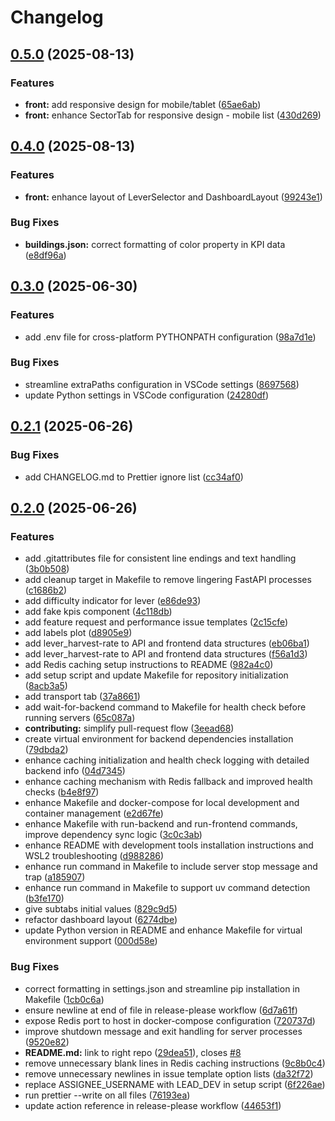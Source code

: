 # Changelog

## [0.5.0](https://github.com/EPFL-ENAC/leure-speed-to-zero/compare/v0.4.1...v0.5.0) (2025-08-13)


### Features

* **front:** add responsive design for mobile/tablet ([65ae6ab](https://github.com/EPFL-ENAC/leure-speed-to-zero/commit/65ae6ab29ee18f2dded072cf596335437cd42b60))
* **front:** enhance SectorTab for responsive design - mobile list ([430d269](https://github.com/EPFL-ENAC/leure-speed-to-zero/commit/430d26900b594d72cb2453d7bfb5b7847dcc2d3a))

## [0.4.0](https://github.com/EPFL-ENAC/leure-speed-to-zero/compare/v0.3.0...v0.4.0) (2025-08-13)


### Features

* **front:** enhance layout of LeverSelector and DashboardLayout ([99243e1](https://github.com/EPFL-ENAC/leure-speed-to-zero/commit/99243e1e39e1ed1937b739b7f4d3af293dcbef8c))


### Bug Fixes

* **buildings.json:** correct formatting of color property in KPI data ([e8df96a](https://github.com/EPFL-ENAC/leure-speed-to-zero/commit/e8df96a9c14f74f322116cac2b3c74e2d969d63b))

## [0.3.0](https://github.com/EPFL-ENAC/leure-speed-to-zero/compare/v0.2.1...v0.3.0) (2025-06-30)


### Features

* add .env file for cross-platform PYTHONPATH configuration ([98a7d1e](https://github.com/EPFL-ENAC/leure-speed-to-zero/commit/98a7d1e9a757d3ed7cc4e0fb98de1f65ea57ce19))


### Bug Fixes

* streamline extraPaths configuration in VSCode settings ([8697568](https://github.com/EPFL-ENAC/leure-speed-to-zero/commit/8697568c195a023c2a1ddea020e4dd295168d7ed))
* update Python settings in VSCode configuration ([24280df](https://github.com/EPFL-ENAC/leure-speed-to-zero/commit/24280df363955e20bc12bb612fb17af76fbc08e1))

## [0.2.1](https://github.com/EPFL-ENAC/leure-speed-to-zero/compare/v0.2.0...v0.2.1) (2025-06-26)


### Bug Fixes

* add CHANGELOG.md to Prettier ignore list ([cc34af0](https://github.com/EPFL-ENAC/leure-speed-to-zero/commit/cc34af019f16ad886f4a759df02d920400f33691))

## [0.2.0](https://github.com/EPFL-ENAC/leure-speed-to-zero/compare/v0.1.0...v0.2.0) (2025-06-26)


### Features

* add .gitattributes file for consistent line endings and text handling ([3b0b508](https://github.com/EPFL-ENAC/leure-speed-to-zero/commit/3b0b50805a774883014fa15f2d5b19b73a76c26e))
* add cleanup target in Makefile to remove lingering FastAPI processes ([c1686b2](https://github.com/EPFL-ENAC/leure-speed-to-zero/commit/c1686b215cc488d1e8312bf7e68e3a57ae5c4cd4))
* add difficulty indicator for lever ([e86de93](https://github.com/EPFL-ENAC/leure-speed-to-zero/commit/e86de93aa4ed1ffab2b4c0e16a6823b7c7d600b2))
* add fake kpis component ([4c118db](https://github.com/EPFL-ENAC/leure-speed-to-zero/commit/4c118db0c6278e85bacfef7e60cd11b8047585ab))
* add feature request and performance issue templates ([2c15cfe](https://github.com/EPFL-ENAC/leure-speed-to-zero/commit/2c15cfec82b207cf1bab8683c08f8f30c72ac044))
* add labels plot ([d8905e9](https://github.com/EPFL-ENAC/leure-speed-to-zero/commit/d8905e98321db0841146f5ca558201923a58626e))
* add lever_harvest-rate to API and frontend data structures ([eb06ba1](https://github.com/EPFL-ENAC/leure-speed-to-zero/commit/eb06ba1e72bb3606cb603eaf492b1552436c26fd))
* add lever_harvest-rate to API and frontend data structures ([f56a1d3](https://github.com/EPFL-ENAC/leure-speed-to-zero/commit/f56a1d3f826be4a5041d2bc565fa9b0c050c9704))
* add Redis caching setup instructions to README ([982a4c0](https://github.com/EPFL-ENAC/leure-speed-to-zero/commit/982a4c02191bf8ed80e9355711997713279f98d7))
* add setup script and update Makefile for repository initialization ([8acb3a5](https://github.com/EPFL-ENAC/leure-speed-to-zero/commit/8acb3a53ca866575c798932c2d7efb386cf7c4e9))
* add transport tab ([37a8661](https://github.com/EPFL-ENAC/leure-speed-to-zero/commit/37a866121c79f7013454d22ae25303ce6758989f))
* add wait-for-backend command to Makefile for health check before running servers ([65c087a](https://github.com/EPFL-ENAC/leure-speed-to-zero/commit/65c087af8ccef59c1a7c98626c51046165d14d88))
* **contributing:** simplify pull-request flow ([3eead68](https://github.com/EPFL-ENAC/leure-speed-to-zero/commit/3eead682cf887639848440c8fa48d9bdbb85d5e9))
* create virtual environment for backend dependencies installation ([79dbda2](https://github.com/EPFL-ENAC/leure-speed-to-zero/commit/79dbda2815151955fb68c4e8df2f5de2c9405c7c))
* enhance caching initialization and health check logging with detailed backend info ([04d7345](https://github.com/EPFL-ENAC/leure-speed-to-zero/commit/04d7345ee0f89805de8ba34a84fac116f214adfd))
* enhance caching mechanism with Redis fallback and improved health checks ([b4e8f97](https://github.com/EPFL-ENAC/leure-speed-to-zero/commit/b4e8f97a71a30cdad32233f128dc7acc6fbc1fe6))
* enhance Makefile and docker-compose for local development and container management ([e2d67fe](https://github.com/EPFL-ENAC/leure-speed-to-zero/commit/e2d67fe53584910ef46ba119444b488ff270291c))
* enhance Makefile with run-backend and run-frontend commands, improve dependency sync logic ([3c0c3ab](https://github.com/EPFL-ENAC/leure-speed-to-zero/commit/3c0c3ab5c9348c6637a42c5eb91e820e55c1b060))
* enhance README with development tools installation instructions and WSL2 troubleshooting ([d988286](https://github.com/EPFL-ENAC/leure-speed-to-zero/commit/d988286cd24b82b5d51dec8069e8869ad85758d1))
* enhance run command in Makefile to include server stop message and trap ([a185907](https://github.com/EPFL-ENAC/leure-speed-to-zero/commit/a1859075134ed944c6fd994f94e19a40ddf6c262))
* enhance run command in Makefile to support uv command detection ([b3fe170](https://github.com/EPFL-ENAC/leure-speed-to-zero/commit/b3fe170f0facbd663b39f8c8717edb67f1378100))
* give subtabs initial values ([829c9d5](https://github.com/EPFL-ENAC/leure-speed-to-zero/commit/829c9d547d8af9022f4c5821afc58b6b3528d809))
* refactor dashboard layout ([6274dbe](https://github.com/EPFL-ENAC/leure-speed-to-zero/commit/6274dbe05b1cdb16ff626079d95790e5003b6091))
* update Python version in README and enhance Makefile for virtual environment support ([000d58e](https://github.com/EPFL-ENAC/leure-speed-to-zero/commit/000d58e4a51efc137bbd1e71e973c66abd78ef58))


### Bug Fixes

* correct formatting in settings.json and streamline pip installation in Makefile ([1cb0c6a](https://github.com/EPFL-ENAC/leure-speed-to-zero/commit/1cb0c6accba1e3ffa2354e9f731179721c75873b))
* ensure newline at end of file in release-please workflow ([6d7a61f](https://github.com/EPFL-ENAC/leure-speed-to-zero/commit/6d7a61f33c8362d1b928f2f4f526976a445ab862))
* expose Redis port to host in docker-compose configuration ([720737d](https://github.com/EPFL-ENAC/leure-speed-to-zero/commit/720737d9b8170e86f9e28a757880d278b0e301be))
* improve shutdown message and exit handling for server processes ([9520e82](https://github.com/EPFL-ENAC/leure-speed-to-zero/commit/9520e820b21050fdd6bfa73e030ab5157a12c81b))
* **README.md:** link to right repo ([29dea51](https://github.com/EPFL-ENAC/leure-speed-to-zero/commit/29dea51e998397f1e549a729a3b99e73fbd12f19)), closes [#8](https://github.com/EPFL-ENAC/leure-speed-to-zero/issues/8)
* remove unnecessary blank lines in Redis caching instructions ([9c8b0c4](https://github.com/EPFL-ENAC/leure-speed-to-zero/commit/9c8b0c44af2e84a02d070e5f29eda6718cf02c96))
* remove unnecessary newlines in issue template option lists ([da32f72](https://github.com/EPFL-ENAC/leure-speed-to-zero/commit/da32f72f3630ac449bde45882875884aac2ff239))
* replace ASSIGNEE_USERNAME with LEAD_DEV in setup script ([6f226ae](https://github.com/EPFL-ENAC/leure-speed-to-zero/commit/6f226ae091b741f21cae97a15bba449d12f2e084))
* run prettier --write on all files ([76193ea](https://github.com/EPFL-ENAC/leure-speed-to-zero/commit/76193eaee2ec27bcb819b09e46b7569e934d322f))
* update action reference in release-please workflow ([44653f1](https://github.com/EPFL-ENAC/leure-speed-to-zero/commit/44653f19fab9fab0419daabeb583833819c1a597))
